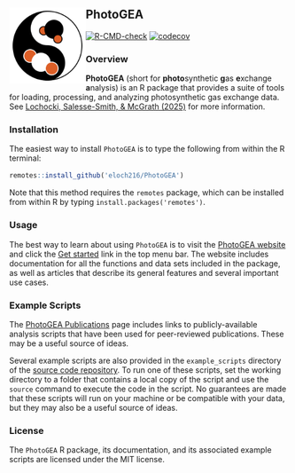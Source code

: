 
<!-- README.md is generated from README.Rmd. Please edit that file.      -->
<!-- To locally generate README.md, run rmarkdown::render('README.Rmd'). -->

## PhotoGEA <a href="https://eloch216.github.io/PhotoGEA/"><img src="man/figures/logo.svg" align="left" style="height:138px"></a>

<!-- badges: start -->

[![R-CMD-check](https://github.com/eloch216/PhotoGEA/actions/workflows/R-CMD-check.yaml/badge.svg)](https://github.com/eloch216/PhotoGEA/actions/workflows/R-CMD-check.yaml)
[![codecov](https://codecov.io/gh/eloch216/PhotoGEA/graph/badge.svg)](https://app.codecov.io/gh/eloch216/PhotoGEA?branch=main)
<!-- badges: end -->

### Overview

**PhotoGEA** (short for **photo**synthetic **g**as **e**xchange
**a**nalysis) is an R package that provides a suite of tools for
loading, processing, and analyzing photosynthetic gas exchange data. See
[Lochocki, Salesse-Smith, & McGrath
(2025)](https://doi.org/10.1111/pce.15501) for more information.

### Installation

The easiest way to install `PhotoGEA` is to type the following from
within the R terminal:

``` r
remotes::install_github('eloch216/PhotoGEA')
```

Note that this method requires the `remotes` package, which can be
installed from within R by typing `install.packages('remotes')`.

### Usage

The best way to learn about using `PhotoGEA` is to visit the [PhotoGEA
website](https://eloch216.github.io/PhotoGEA/index.html) and click the
[Get
started](https://eloch216.github.io/PhotoGEA/articles/PhotoGEA.html)
link in the top menu bar. The website includes documentation for all the
functions and data sets included in the package, as well as articles
that describe its general features and several important use cases.

### Example Scripts

The [PhotoGEA
Publications](https://eloch216.github.io/PhotoGEA/articles/web_only/publications.html)
page includes links to publicly-available analysis scripts that have
been used for peer-reviewed publications. These may be a useful source
of ideas.

Several example scripts are also provided in the `example_scripts`
directory of the [source code
repository](https://github.com/eloch216/PhotoGEA). To run one of these
scripts, set the working directory to a folder that contains a local
copy of the script and use the `source` command to execute the code in
the script. No guarantees are made that these scripts will run on your
machine or be compatible with your data, but they may also be a useful
source of ideas.

### License

The `PhotoGEA` R package, its documentation, and its associated example
scripts are licensed under the MIT license.

